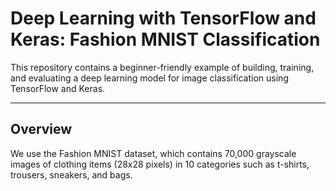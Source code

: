 # Deep Learning with TensorFlow and Keras: Fashion MNIST Classification

This repository contains a beginner-friendly example of building, training, and evaluating a deep learning model for image classification using TensorFlow and Keras.

---

## Overview

We use the Fashion MNIST dataset, which contains 70,000 grayscale images of clothing items (28x28 pixels) in 10 categories such as t-shirts, trousers, sneakers, and bags.


